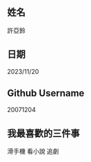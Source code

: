 姓名
----
許亞鈴

日期
----
2023/11/20

Github Username
---------------
20071204

我最喜歡的三件事
---------------
滑手機 看小說 追劇

